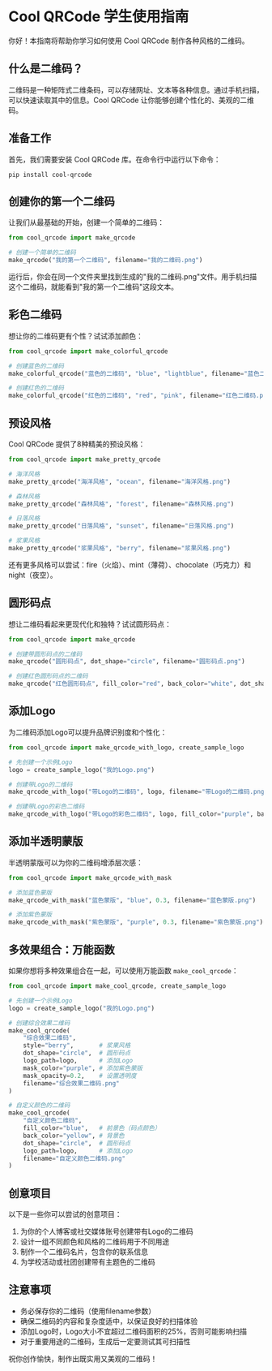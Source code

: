 # Cool QRCode 学生使用指南

你好！本指南将帮助你学习如何使用 Cool QRCode 制作各种风格的二维码。

## 什么是二维码？

二维码是一种矩阵式二维条码，可以存储网址、文本等各种信息。通过手机扫描，可以快速读取其中的信息。Cool QRCode 让你能够创建个性化的、美观的二维码。

## 准备工作

首先，我们需要安装 Cool QRCode 库。在命令行中运行以下命令：

```
pip install cool-qrcode
```

## 创建你的第一个二维码

让我们从最基础的开始，创建一个简单的二维码：

```python
from cool_qrcode import make_qrcode

# 创建一个简单的二维码
make_qrcode("我的第一个二维码", filename="我的二维码.png")
```

运行后，你会在同一个文件夹里找到生成的"我的二维码.png"文件。用手机扫描这个二维码，就能看到"我的第一个二维码"这段文本。

## 彩色二维码

想让你的二维码更有个性？试试添加颜色：

```python
from cool_qrcode import make_colorful_qrcode

# 创建蓝色的二维码
make_colorful_qrcode("蓝色的二维码", "blue", "lightblue", filename="蓝色二维码.png")

# 创建红色的二维码
make_colorful_qrcode("红色的二维码", "red", "pink", filename="红色二维码.png")
```

## 预设风格

Cool QRCode 提供了8种精美的预设风格：

```python
from cool_qrcode import make_pretty_qrcode

# 海洋风格
make_pretty_qrcode("海洋风格", "ocean", filename="海洋风格.png")

# 森林风格
make_pretty_qrcode("森林风格", "forest", filename="森林风格.png")

# 日落风格
make_pretty_qrcode("日落风格", "sunset", filename="日落风格.png")

# 浆果风格
make_pretty_qrcode("浆果风格", "berry", filename="浆果风格.png")
```

还有更多风格可以尝试：fire（火焰）、mint（薄荷）、chocolate（巧克力）和night（夜空）。

## 圆形码点

想让二维码看起来更现代化和独特？试试圆形码点：

```python
from cool_qrcode import make_qrcode

# 创建带圆形码点的二维码
make_qrcode("圆形码点", dot_shape="circle", filename="圆形码点.png")

# 创建红色圆形码点的二维码
make_qrcode("红色圆形码点", fill_color="red", back_color="white", dot_shape="circle", filename="红色圆形码点.png")
```

## 添加Logo

为二维码添加Logo可以提升品牌识别度和个性化：

```python
from cool_qrcode import make_qrcode_with_logo, create_sample_logo

# 先创建一个示例Logo
logo = create_sample_logo("我的Logo.png")

# 创建带Logo的二维码
make_qrcode_with_logo("带Logo的二维码", logo, filename="带Logo的二维码.png")

# 创建带Logo的彩色二维码
make_qrcode_with_logo("带Logo的彩色二维码", logo, fill_color="purple", back_color="lightgray", filename="带Logo的彩色二维码.png")
```

## 添加半透明蒙版

半透明蒙版可以为你的二维码增添层次感：

```python
from cool_qrcode import make_qrcode_with_mask

# 添加蓝色蒙版
make_qrcode_with_mask("蓝色蒙版", "blue", 0.3, filename="蓝色蒙版.png")

# 添加紫色蒙版
make_qrcode_with_mask("紫色蒙版", "purple", 0.3, filename="紫色蒙版.png")
```

## 多效果组合：万能函数

如果你想将多种效果组合在一起，可以使用万能函数 `make_cool_qrcode`：

```python
from cool_qrcode import make_cool_qrcode, create_sample_logo

# 先创建一个示例Logo
logo = create_sample_logo("我的Logo.png")

# 创建综合效果二维码
make_cool_qrcode(
    "综合效果二维码",
    style="berry",       # 浆果风格
    dot_shape="circle",  # 圆形码点
    logo_path=logo,      # 添加Logo
    mask_color="purple", # 添加紫色蒙版
    mask_opacity=0.2,    # 设置透明度
    filename="综合效果二维码.png"
)

# 自定义颜色的二维码
make_cool_qrcode(
    "自定义颜色二维码",
    fill_color="blue",   # 前景色（码点颜色）
    back_color="yellow", # 背景色
    dot_shape="circle",  # 圆形码点
    logo_path=logo,      # 添加Logo
    filename="自定义颜色二维码.png"
)
```

## 创意项目

以下是一些你可以尝试的创意项目：

1. 为你的个人博客或社交媒体账号创建带有Logo的二维码
2. 设计一组不同颜色和风格的二维码用于不同用途
3. 制作一个二维码名片，包含你的联系信息
4. 为学校活动或社团创建带有主题色的二维码

## 注意事项

- 务必保存你的二维码（使用filename参数）
- 确保二维码的内容和复杂度适中，以保证良好的扫描体验
- 添加Logo时，Logo大小不宜超过二维码面积的25%，否则可能影响扫描
- 对于重要用途的二维码，生成后一定要测试其可扫描性

祝你创作愉快，制作出既实用又美观的二维码！ 